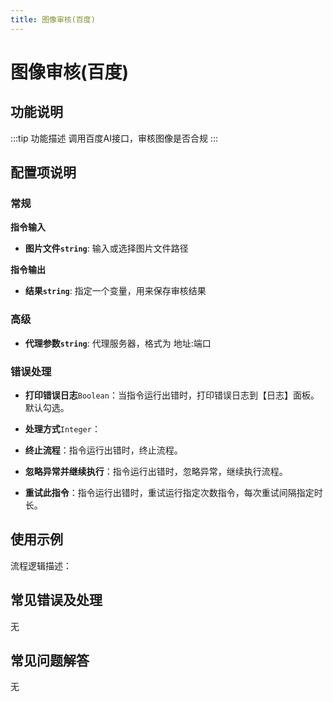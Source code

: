 ```yaml
---
title: 图像审核(百度)
---
```


# 图像审核(百度)

## 功能说明

:::tip 功能描述
调用百度AI接口，审核图像是否合规
:::

## 配置项说明

### 常规

**指令输入**

- **图片文件`string`**: 输入或选择图片文件路径


**指令输出**

- **结果`string`**: 指定一个变量，用来保存审核结果

### 高级

- **代理参数`string`**: 代理服务器，格式为 地址:端口

### 错误处理

- **打印错误日志**`Boolean`：当指令运行出错时，打印错误日志到【日志】面板。默认勾选。

- **处理方式**`Integer`：

 - **终止流程**：指令运行出错时，终止流程。

 - **忽略异常并继续执行**：指令运行出错时，忽略异常，继续执行流程。

 - **重试此指令**：指令运行出错时，重试运行指定次数指令，每次重试间隔指定时长。

## 使用示例

流程逻辑描述：

## 常见错误及处理

无

## 常见问题解答

无

